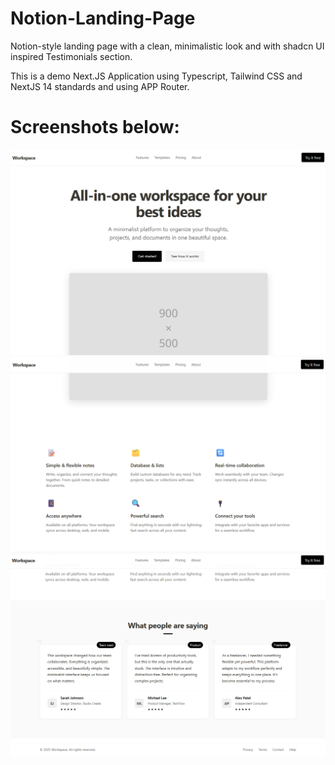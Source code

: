 # Notion-Landing-Page

Notion-style landing page with a clean, minimalistic look and with shadcn UI inspired Testimonials section.

This is a demo Next.JS Application using Typescript, Tailwind CSS and NextJS 14 standards and using APP Router.

# Screenshots below:

![Screenshot1](Screenshots/Screenshot1.png)
![Screenshot2](Screenshots/Screenshot2.png)
![Screensho3](Screenshots/Screenshot3.png)
